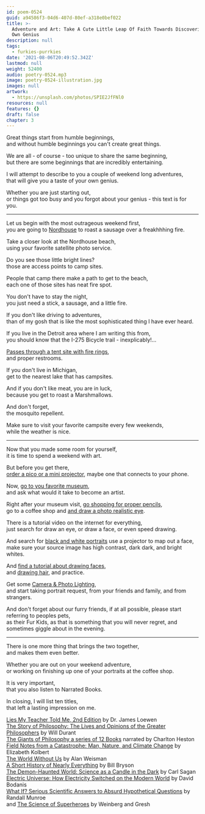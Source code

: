 ```yaml
---
id: poem-0524
guid: a94586f3-04d6-407d-80ef-a318e0bef022
title: >-
  Adventure and Art: Take A Cute Little Leap Of Faith Towards Discovering Your
  Own Genius
description: null
tags:
  - furkies-purrkies
date: '2021-08-06T20:49:52.342Z'
lastmod: null
weight: 52400
audio: poetry-0524.mp3
image: poetry-0524-illustration.jpg
images: null
artwork:
  - https://unsplash.com/photos/SPIE2JfFNl0
resources: null
features: {}
draft: false
chapter: 3
---
```


Great things start from humble beginnings,\
and without humble beginnings you can't create great things.

We are all - of course - too unique to share the same beginning,\
but there are some beginnings that are incredibly entertaining.

I will attempt to describe to you a couple of weekend long adventures,\
that will give you a taste of your own genius.

Whether you are just starting out,\
or things got too busy and you forgot about your genius - this text is for you.

---

Let us begin with the most outrageous weekend first,\
you are going to [Nordhouse](https://goo.gl/maps/dmdr2pAfp29TkoKGA) to roast a sausage over a freakhhhing fire.

Take a closer look at the Nordhouse beach,\
using your favorite satellite photo service.

Do you see those little bright lines?\
those are access points to camp sites.

People that camp there make a path to get to the beach,\
each one of those sites has neat fire spot.

You don't have to stay the night,\
you just need a stick, a sausage, and a little fire.

If you don't like driving to adventures,\
than of my gosh that is like the most sophisticated thing I have ever heard.

If you live in the Detroit area where I am writing this from,\
you should know that the I-275 Bicycle trail - inexplicably!...

[Passes through a tent site with fire rings](https://goo.gl/maps/6gfASgjPWhfYNeADA),\
and proper restrooms.

If you don't live in Michigan,\
get to the nearest lake that has campsites.

And if you don't like meat, you are in luck,\
because you get to roast a Marshmallows.

And don't forget,\
the mosquito repellent.

Make sure to visit your favorite campsite every few weekends,\
while the weather is nice.

---

Now that you made some room for yourself,\
it is time to spend a weekend with art.

But before you get there,\
[order a pico or a mini projector](https://www.amazon.com/s/ref=nb_sb_noss?url=search-alias%3Daps\&field-keywords=pico+projector), maybe one that connects to your phone.

Now, [go to you favorite museum](https://www.dia.org/),\
and ask what would it take to become an artist.

Right after your museum visit, [go shopping for proper pencils](https://www.youtube.com/watch?v=YDnjXUiEzqI),\
go to a coffee shop and [and draw a photo realistic eye](https://www.youtube.com/watch?v=zqNZ9df0tho).

There is a tutorial video on the internet for everything,\
just search for draw an eye, or draw a face, or even speed drawing.

And search for [black and white portraits](https://unsplash.com/s/photos/black-and-white-face-portrait) use a projector to map out a face,\
make sure your source image has high contrast, dark dark, and bright whites.

And [find a tutorial about drawing faces](https://www.youtube.com/watch?v=y-hFyom8P1U),\
and [drawing hair](https://www.youtube.com/watch?v=b0KGwmI7rFQ), and practice.

Get some [Camera & Photo Lighting](https://www.amazon.com/s/ref=nb_sb_noss?url=search-alias%3Daps\&field-keywords=Camera+%26+Photo+Lighting),\
and start taking portrait request, from your friends and family, and from strangers.

And don't forget about our furry friends, if at all possible, please start referring to peoples pets,\
as their Fur Kids, as that is something that you will never regret, and sometimes giggle about in the evening.

---

There is one more thing that brings the two together,\
and makes them even better.

Whether you are out on your weekend adventure,\
or working on finishing up one of your portraits at the coffee shop.

It is very important,\
that you also listen to Narrated Books.

In closing, I will list ten titles,\
that left a lasting impression on me.

[Lies My Teacher Told Me, 2nd Edition](https://www.audible.com/pd/Lies-My-Teacher-Told-Me-2nd-Edition-Audiobook/1980042586) by Dr. James Loewen\
[The Story of Philosophy: The Lives and Opinions of the Greater Philosophers](https://www.audible.com/pd/The-Story-of-Philosophy-Audiobook/B0044EQEIA) by Will Durant\
[The Giants of Philosophy a series of 12 Books](https://www.audible.com/series/The-Giants-of-Philosophy-Audiobooks/B08D6T4RDC) narrated by Charlton Heston\
[Field Notes from a Catastrophe: Man, Nature, and Climate Change](https://www.audible.com/pd/Field-Notes-from-a-Catastrophe-Audiobook/B002V8MJPS) by Elizabeth Kolbert\
[The World Without Us](https://www.audible.com/pd/The-World-Without-Us-Audiobook/B002V5GMRC) by Alan Weisman\
[A Short History of Nearly Everything](https://www.audible.com/pd/A-Short-History-of-Nearly-Everything-Audiobook/B002V0KFPW) by Bill Bryson\
[The Demon-Haunted World: Science as a Candle in the Dark](https://www.audible.com/pd/The-Demon-Haunted-World-Audiobook/B06XTZZLZ8) by Carl Sagan\
[Electric Universe: How Electricity Switched on the Modern World](https://www.audible.com/pd/Electric-Universe-Audiobook/B002V0M0NC) by David Bodanis\
[What If? Serious Scientific Answers to Absurd Hypothetical Questions](https://www.audible.com/pd/What-If-Audiobook/B00LV6V4UW) by Randall Munroe\
and [The Science of Superheroes](https://www.audible.com/pd/The-Science-of-Superheroes-Audiobook/B002V8NAJC) by Weinberg and Gresh
